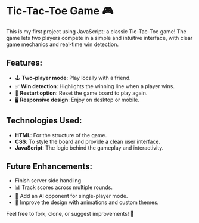 # Tic-Tac-Toe Game 🎮  

This is my first project using JavaScript: a classic Tic-Tac-Toe game! The game lets two players compete in a simple and intuitive interface, with clear game mechanics and real-time win detection.  

## Features:  
- 🕹️ **Two-player mode**: Play locally with a friend.  
- ✅ **Win detection**: Highlights the winning line when a player wins.  
- 🔄 **Restart option**: Reset the game board to play again.  
- 🖥️ **Responsive design**: Enjoy on desktop or mobile.  

## Technologies Used:  
- **HTML**: For the structure of the game.  
- **CSS**: To style the board and provide a clean user interface.  
- **JavaScript**: The logic behind the gameplay and interactivity.  

## Future Enhancements:  
- Finish server side handling
- 📊 Track scores across multiple rounds. 
- 🎯 Add an AI opponent for single-player mode.  
- 🌟 Improve the design with animations and custom themes.  
 

Feel free to fork, clone, or suggest improvements! 🚀  
